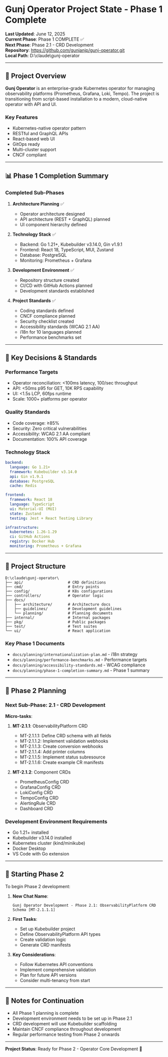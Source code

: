# Gunj Operator Project State - Phase 1 Complete

**Last Updated**: June 12, 2025  
**Current Phase**: Phase 1 COMPLETE ✅  
**Next Phase**: Phase 2.1 - CRD Development  
**Repository**: https://github.com/gunjanjp/gunj-operator.git  
**Local Path**: D:\claude\gunj-operator  

---

## 🚀 Project Overview

**Gunj Operator** is an enterprise-grade Kubernetes operator for managing observability platforms (Prometheus, Grafana, Loki, Tempo). The project is transitioning from script-based installation to a modern, cloud-native operator with API and UI.

### Key Features
- Kubernetes-native operator pattern
- RESTful and GraphQL APIs
- React-based web UI
- GitOps ready
- Multi-cluster support
- CNCF compliant

---

## 📊 Phase 1 Completion Summary

### Completed Sub-Phases
1. **Architecture Planning** ✅
   - Operator architecture designed
   - API architecture (REST + GraphQL) planned
   - UI component hierarchy defined

2. **Technology Stack** ✅
   - Backend: Go 1.21+, Kubebuilder v3.14.0, Gin v1.9.1
   - Frontend: React 18, TypeScript, MUI, Zustand
   - Database: PostgreSQL
   - Monitoring: Prometheus + Grafana

3. **Development Environment** ✅
   - Repository structure created
   - CI/CD with GitHub Actions planned
   - Development standards established

4. **Project Standards** ✅
   - Coding standards defined
   - CNCF compliance planned
   - Security checklist created
   - Accessibility standards (WCAG 2.1 AA)
   - i18n for 10 languages planned
   - Performance benchmarks set

---

## 🎯 Key Decisions & Standards

### Performance Targets
- Operator reconciliation: <100ms latency, 100/sec throughput
- API: <50ms p95 for GET, 10K RPS capability
- UI: <1.5s LCP, 60fps runtime
- Scale: 1000+ platforms per operator

### Quality Standards
- Code coverage: ≥85%
- Security: Zero critical vulnerabilities
- Accessibility: WCAG 2.1 AA compliant
- Documentation: 100% API coverage

### Technology Stack
```yaml
backend:
  language: Go 1.21+
  framework: Kubebuilder v3.14.0
  api: Gin v1.9.1
  database: PostgreSQL
  cache: Redis

frontend:
  framework: React 18
  language: TypeScript
  ui: Material-UI (MUI)
  state: Zustand
  testing: Jest + React Testing Library

infrastructure:
  kubernetes: 1.26-1.29
  ci: GitHub Actions
  registry: Docker Hub
  monitoring: Prometheus + Grafana
```

---

## 📁 Project Structure

```
D:\claude\gunj-operator\
├── api/                    # CRD definitions
├── cmd/                    # Entry points
├── config/                 # K8s configurations
├── controllers/            # Operator logic
├── docs/
│   ├── architecture/       # Architecture docs
│   ├── guidelines/         # Development guidelines
│   └── planning/           # Planning documents
├── internal/               # Internal packages
├── pkg/                    # Public packages
├── test/                   # Test suites
└── ui/                     # React application
```

### Key Phase 1 Documents
- `docs/planning/internationalization-plan.md` - i18n strategy
- `docs/planning/performance-benchmarks.md` - Performance targets
- `docs/planning/accessibility-standards.md` - WCAG compliance
- `docs/planning/phase-1-completion-summary.md` - Phase 1 summary

---

## 🔄 Phase 2 Planning

### Next Sub-Phase: 2.1 - CRD Development

**Micro-tasks**:
1. **MT-2.1.1**: ObservabilityPlatform CRD
   - MT-2.1.1.1: Define CRD schema with all fields
   - MT-2.1.1.2: Implement validation webhooks
   - MT-2.1.1.3: Create conversion webhooks
   - MT-2.1.1.4: Add printer columns
   - MT-2.1.1.5: Implement status subresource
   - MT-2.1.1.6: Create example CR manifests

2. **MT-2.1.2**: Component CRDs
   - PrometheusConfig CRD
   - GrafanaConfig CRD
   - LokiConfig CRD
   - TempoConfig CRD
   - AlertingRule CRD
   - Dashboard CRD

### Development Environment Requirements
- Go 1.21+ installed
- Kubebuilder v3.14.0 installed
- Kubernetes cluster (kind/minikube)
- Docker Desktop
- VS Code with Go extension

---

## 🚀 Starting Phase 2

To begin Phase 2 development:

1. **New Chat Name**:
   ```
   Gunj Operator Development - Phase 2.1: ObservabilityPlatform CRD Schema [MT-2.1.1.1]
   ```

2. **First Tasks**:
   - Set up Kubebuilder project
   - Define ObservabilityPlatform API types
   - Create validation logic
   - Generate CRD manifests

3. **Key Considerations**:
   - Follow Kubernetes API conventions
   - Implement comprehensive validation
   - Plan for future API versions
   - Consider multi-tenancy from start

---

## 📝 Notes for Continuation

- All Phase 1 planning is complete
- Development environment needs to be set up in Phase 2.1
- CRD development will use Kubebuilder scaffolding
- Maintain CNCF compliance throughout development
- Regular performance testing from Phase 2 onwards

---

**Project Status**: Ready for Phase 2 - Operator Core Development 🚀